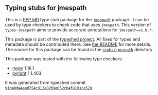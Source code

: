 ## Typing stubs for jmespath

This is a [PEP 561](https://peps.python.org/pep-0561/) type stub package for
the [`jmespath`](https://github.com/jmespath/jmespath.py) package. It can be used by type checkers
to check code that uses `jmespath`. This version of
`types-jmespath` aims to provide accurate annotations for
`jmespath==1.0.*`.

This package is part of the [typeshed project](https://github.com/python/typeshed).
All fixes for types and metadata should be contributed there.
See [the README](https://github.com/python/typeshed/blob/main/README.md)
for more details. The source for this package can be found in the
[`stubs/jmespath`](https://github.com/python/typeshed/tree/main/stubs/jmespath)
directory.

This package was tested with the following type checkers:
* [mypy](https://github.com/python/mypy/) 1.16.1
* [pyright](https://github.com/microsoft/pyright) 1.1.403

It was generated from typeshed commit
[`91ba0da4aad754c912a82b9e052cb4f8191ce520`](https://github.com/python/typeshed/commit/91ba0da4aad754c912a82b9e052cb4f8191ce520).